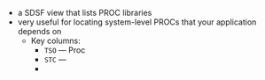 - a SDSF view that lists PROC libraries
- very useful for locating system-level PROCs that your application depends on
	- Key columns:
		- `TSO` — Proc
		- `STC` —
		-